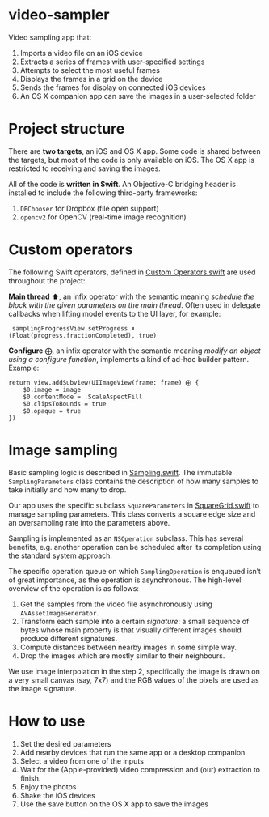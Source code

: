 # video-sampler
Video sampling app that:

1. Imports a video file on an iOS device
1. Extracts a series of frames with user-specified settings
1. Attempts to select the most useful frames
1. Displays the frames in a grid on the device
1. Sends the frames for display on connected iOS devices
1. An OS X companion app can save the images in a user-selected folder



# Project structure

There are **two targets**, an iOS and OS X app. 
Some code is shared between the targets, but most of the code is only available on iOS. 
The OS X app is restricted to receiving and saving the images.

All of the code is **written in Swift**. An Objective-C bridging header is installed to include the following third-party frameworks:

1. `DBChooser` for Dropbox (file open support)
2. `opencv2` for OpenCV (real-time image recognition)



# Custom operators

The following Swift operators, defined in [Custom Operators.swift](./VideoSampler/Custom%20Operators.swift) are used throughout the project:

**Main thread** ⬆︎, an infix operator with the semantic meaning *schedule the block with the given parameters on the main thread*. Often used in delegate callbacks when lifting model events to the UI layer, for example: 

     samplingProgressView.setProgress ⬆︎ (Float(progress.fractionCompleted), true)

**Configure** ⨁, an infix operator with the semantic meaning *modify an object using a configure function*, implements a kind of ad-hoc builder pattern. Example:

    return view.addSubview(UIImageView(frame: frame) ⨁ {
        $0.image = image
        $0.contentMode = .ScaleAspectFill
        $0.clipsToBounds = true
        $0.opaque = true
    })


# Image sampling
Basic sampling logic is described in [Sampling.swift](./VideoSampler/Sampling.swift). The immutable `SamplingParameters` class contains the description of how many samples to take initially and how many to drop.

Our app uses the specific subclass `SquareParameters` in [SquareGrid.swift](./VideoSampler/SquareGrid.swift) to manage sampling parameters. This class converts a square edge size and an oversampling rate into the parameters above.

Sampling is implemented as an `NSOperation` subclass. This has several benefits, e.g. another operation can be scheduled after its completion using the standard system approach.

The specific operation queue on which `SamplingOperation` is enqueued isn’t of great importance, as the operation is asynchronous. The high-level overview of the operation is as follows:

1. Get the samples from the video file asynchronously using `AVAssetImageGenerator`.
1. Transform each sample into a certain *signature*: a small sequence of bytes whose main property is that visually different images should produce different signatures.
1. Compute distances between nearby images in some simple way.
1. Drop the images which are mostly similar to their neighbours.

We use image interpolation in the step 2, specifically the image is drawn on a very small canvas (say, 7x7) and the RGB values of the pixels are used as the image signature.


# How to use 

1. Set the desired parameters
1. Add nearby devices that run the same app or a desktop companion
1. Select a video from one of the inputs
1. Wait for the (Apple-provided) video compression and (our) extraction to finish.
1. Enjoy the photos
1. Shake the iOS devices
1. Use the save button on the OS X app to save the images
